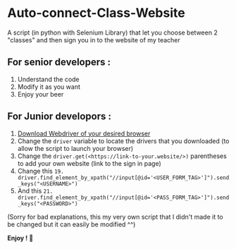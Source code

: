 # Auto-connect-Class-Website

A script (in python with Selenium Library) that let you choose between 2 "classes" and then sign you in to the website of my teacher

## For senior developers :
1. Understand the code
2. Modify it as you want
3. Enjoy your beer

## For Junior developors : 
1. [Download Webdriver of your desired browser](https://www.selenium.dev/documentation/webdriver/getting_started/install_drivers/)
2. Change the ``` driver ``` variable to locate the drivers that you downloaded (to allow the script to launch your browser)
3. Change the ``` driver.get(<https://link-to-your.website/>) ``` parentheses to add your own website (link to the sign in page)
4. Change this ``` 19. driver.find_element_by_xpath("//input[@id='<USER_FORM_TAG>']").send_keys("<USERNAME>") ``` 
5. And this ``` 21. driver.find_element_by_xpath("//input[@id='<PASS_FORM_TAG>']").send_keys("<PASSWORD>") ```

(Sorry for bad explanations, this my very own script that I didn't made it to be changed but it can easily be modified ^^)

**Enjoy ! 🌈**

